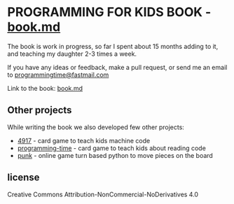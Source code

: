 
# PROGRAMMING FOR KIDS BOOK - [book.md](book.md)

The book is work in progress, so far I spent about 15 months adding to it, and teaching my daughter 2-3 times a week.

If you have any ideas or feedback, make a pull request, or send me an email to programmingtime@fastmail.com

Link to the book: [book.md](book.md)

## Other projects

While writing the book we also developed few other projects:

* [4917](https://punkx.org/4917/) - card game to teach kids machine code
* [programming-time](https://punkjazz.org/programming-time/) - card game to teach kids about reading code
* [punk](https://punkjazz.org/punk/) - online game turn based python to move pieces on the board

## license

Creative Commons Attribution-NonCommercial-NoDerivatives 4.0
